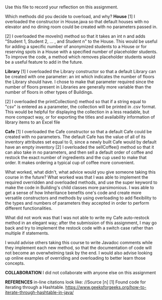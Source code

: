 Use this file to record your reflection on this assignment.

Which methods did you decide to overload, and why?
**House**
[1] I overloaded the constructor in House.java so that default houses with no elevator and no dining room could be created with no parameters passed in.

[2] I overloaded the moveIn() method so that it takes an int n and adds "Student 1, Student 2, ... , and Student n" to the House. This would be useful for adding a specific number of anonymized students to a House or for reserving spots in a House with a specified number of placeholder students. To improve the code, a method which removes placeholder students would be a useful feature to add in the future.


**Library**
[1] I overloaded the Library constructor so that a default Library can be created with one parameter: an int which indicates the number of floors the Library should have. I chose to make that parameter required since the number of floors present in Libraries are generally more variable than the number of floors in other types of Buildings.

[2] I overloaded the printCollection() method so that if a string equal to "csv" is entered as a parameter, the collection will be printed in .csv format. This would be helpful for displaying the collection in a less readable, but more compact way, or for exporting the titles and availability information of library items to an Excel file


**Cafe**
[1] I overloaded the Cafe constructor so that a default Cafe could be created with no parameters. The default Cafe has the value of all of its inventory attributes set equal to 0, since a newly built Cafe would by default have an empty inventory 
[2] I overloaded the sellCoffee() method so that it can also take in no parameters, and then sell a 
default order of coffee and restock the exact number of ingredients and the cup used to make that order. It makes ordering a typical cup of coffee more convenient. 


What worked, what didn't, what advice would you give someone taking this course in the future?
What worked was that I was able to implement the required overridden and overloaded methods, and 
use the super keyword to make the code in Building's child classes more parsimonious. I was able to 
get a sense of how Inheritance benefits one's code and create more versatile constructors and methods by using overloading to add flexibility to the types and numbers of parameters they accepted in order to perform different functionalities. 

What did not work was that I was not able to write my Cafe auto-restock method in an elegant way; after the submission of this assignment, I may go back and try to implement the restock code with a switch case rather than multiple if statements.

I would advise others taking this course to write Javadoc comments while they implement each new method, so that the documentation of code will not become an overwhelming task by the end. I would also advise looking up online examples of overriding and overloading to better learn those concepts.

**COLLABORATION**
I did not collaborate with anyone else on this assignment 

 **REFERENCES** in-line citations look like: //Source [n]
[1] Found code for iterating through a Hashtable. 
https://www.geeksforgeeks.org/how-to-iterate-through-hashtable-in-java/